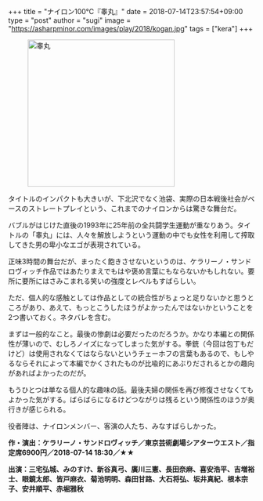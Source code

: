 +++
title = "ナイロン100℃『睾丸』"
date = 2018-07-14T23:57:54+09:00
type = "post"
author = "sugi"
image = "https://asharpminor.com/images/play/2018/kogan.jpg"
tags = ["kera"]
+++
<figure class="alignleft"><img src="/images/play/2018/kogan.jpg" alt="睾丸" style="width: 300px !important;"></figure>

タイトルのインパクトも大きいが、下北沢でなく池袋、実際の日本戦後社会がベースのストレートプレイという、これまでのナイロンからは驚きな舞台だ。

バブルがはじけた直後の1993年に25年前の全共闘学生運動が重なりあう。タイトルの「睾丸」には、人々を解放しようという運動の中でも女性を利用して搾取してきた男の卑小なエゴが表現されている。

正味3時間の舞台だが、まったく飽きさせないというのは、ケラリーノ・サンドロヴィッチ作品ではあたりまえでもはや褒め言葉にもならないかもしれない。要所に要所にはさみこまれる笑いの強度とレベルもすばらしい。

ただ、個人的な感触としては作品としての統合性がちょっと足りないかと思うところがあり、あえて、もっとこうしたほうがよかったんではないかということを2つ書いておく。ネタバレを含む。

まずは一般的なこと。最後の惨劇は必要だったのだろうか。かなり本編との関係性が薄いので、むしろノイズになってしまった気がする。拳銃（今回は包丁もだけど）は使用されなくてはならないというチェーホフの言葉もあるので、もしやるならそれによって本編でかくされたものが比喩的にあぶりだされるとかの趣向があればよかったのだが。

もうひとつは単なる個人的な趣味の話。最後夫婦の関係を再び修復させなくてもよかった気がする。ばらばらになるけどつながりは残るという関係性のほうが奥行きが感じられる。

役者陣は、ナイロンメンバー、客演の人たち、みなすばらしかった。

**作・演出：ケラリーノ・サンドロヴィッチ／東京芸術劇場シアターウエスト／指定席6900円／2018-07-14 18:30／★★**

**出演：三宅弘城、みのすけ、新谷真弓、廣川三憲、長田奈麻、喜安浩平、吉増裕士、眼鏡太郎、皆戸麻衣、菊池明明、森田甘路、大石将弘、坂井真紀、根本宗子、安井順平、赤堀雅秋**
